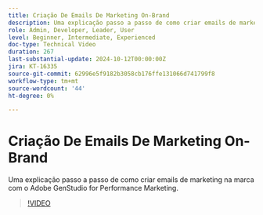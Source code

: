 ```yaml
---
title: Criação De Emails De Marketing On-Brand
description: Uma explicação passo a passo de como criar emails de marketing na marca com o Adobe GenStudio for Performance Marketing.
role: Admin, Developer, Leader, User
level: Beginner, Intermediate, Experienced
doc-type: Technical Video
duration: 267
last-substantial-update: 2024-10-12T00:00:00Z
jira: KT-16335
source-git-commit: 62996e5f9182b3058cb176ffe131066d741799f8
workflow-type: tm+mt
source-wordcount: '44'
ht-degree: 0%

---
```



# Criação De Emails De Marketing On-Brand

Uma explicação passo a passo de como criar emails de marketing na marca com o Adobe GenStudio for Performance Marketing.

>[!VIDEO](https://video.tv.adobe.com/v/3435056/?learn=on)
